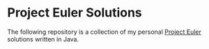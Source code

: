 # Project Euler Solutions

The following repository is a collection of my personal [Project Euler](https://projecteuler.net) solutions written in Java.

